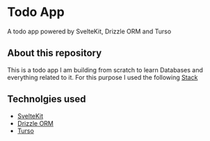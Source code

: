 # Todo App

A todo app powered by SvelteKit, Drizzle ORM and Turso

## About this repository

This is a todo app I am building from scratch to learn Databases and everything related to it. For this purpose I used the following [Stack](#technolgies-used)

## Technolgies used

- [SvelteKit](https://kit.svelte.dev/)
- [Drizzle ORM](https://orm.drizzle.team)
- [Turso](https://turso.tech)

